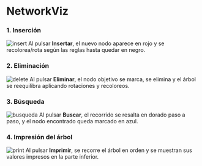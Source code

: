 # NetworkViz

### 1. Inserción  
![insert](https://github.com/user-attachments/assets/75354e6a-800d-4612-9730-86f482f70c91)
Al pulsar **Insertar**, el nuevo nodo aparece en rojo y se recolorea/rota según las reglas hasta quedar en negro.

### 2. Eliminación  
![delete](https://github.com/user-attachments/assets/685b112f-634b-46cc-8adf-161eabdeefe3)
Al pulsar **Eliminar**, el nodo objetivo se marca, se elimina y el árbol se reequilibra aplicando rotaciones y recoloreos.

### 3. Búsqueda  
![busqueda](https://github.com/user-attachments/assets/35087500-1864-4d5c-b164-460780cef32f)
Al pulsar **Buscar**, el recorrido se resalta en dorado paso a paso, y el nodo encontrado queda marcado en azul.

### 4. Impresión del árbol 
![print](https://github.com/user-attachments/assets/b14b2c8b-0a4e-4dfc-98cd-bc52efa54f4d)
Al pulsar **Imprimir**, se recorre el árbol en orden y se muestran sus valores impresos en la parte inferior.
